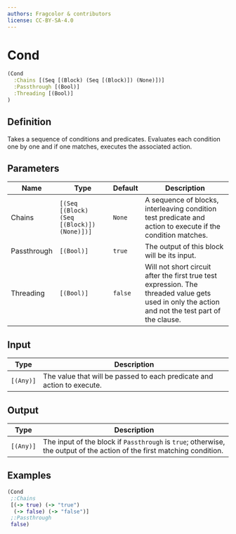 ```yaml
---
authors: Fragcolor & contributors
license: CC-BY-SA-4.0
---
```



# Cond

```clojure
(Cond
  :Chains [(Seq [(Block) (Seq [(Block)]) (None)])]
  :Passthrough [(Bool)]
  :Threading [(Bool)]
)
```


## Definition

Takes a sequence of conditions and predicates. Evaluates each condition one by one and if one matches, executes the associated action.


## Parameters

| Name | Type | Default | Description |
|------|------|---------|-------------|
| Chains | `[(Seq [(Block) (Seq [(Block)]) (None)])]` | `None` | A sequence of blocks, interleaving condition test predicate and action to execute if the condition matches. |
| Passthrough | `[(Bool)]` | `true` | The output of this block will be its input. |
| Threading | `[(Bool)]` | `false` | Will not short circuit after the first true test expression. The threaded value gets used in only the action and not the test part of the clause. |


## Input

| Type | Description |
|------|-------------|
| `[(Any)]` | The value that will be passed to each predicate and action to execute. |


## Output

| Type | Description |
|------|-------------|
| `[(Any)]` | The input of the block if `Passthrough` is `true`; otherwise, the output of the action of the first matching condition. |


## Examples

```clojure
(Cond
 ;:Chains
 [(-> true) (-> "true")
  (-> false) (-> "false")]
 ;:Passthrough
 false)
```

